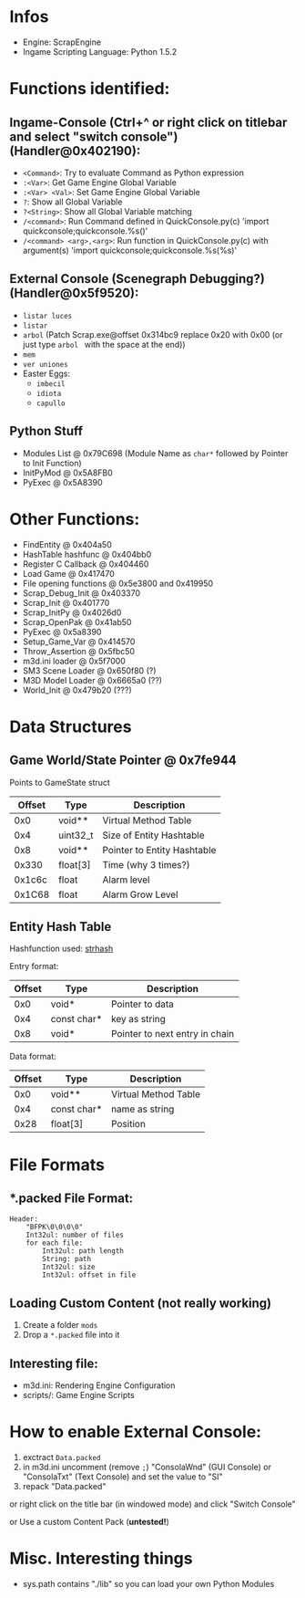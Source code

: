 # Infos
- Engine: ScrapEngine
- Ingame Scripting Language: Python 1.5.2

# Functions identified:

## Ingame-Console (Ctrl+\^ or right click on titlebar and select "switch console") (Handler@0x402190):
* `<Command>`: Try to evaluate Command as Python expression
* `:<Var>`: Get Game Engine Global Variable
* `:<Var> <Val>`: Set Game Engine Global Variable
* `?`: Show all Global Variable
* `?<String>`: Show all Global Variable matching <String>
* `/<command>`: Run Command defined in QuickConsole.py(c) 'import quickconsole;quickconsole.%s()'
* `/<command> <arg>,<arg>`: Run function in QuickConsole.py(c) with argument(s) 'import quickconsole;quickconsole.%s(%s)'

## External Console (Scenegraph Debugging?) (Handler@0x5f9520):
* `listar luces`
* `listar`
* `arbol` (Patch Scrap.exe@offset 0x314bc9 replace 0x20 with 0x00 (or just type `arbol ` with the space at the end))
* `mem`
* `ver uniones`
* Easter Eggs:
  * `imbecil`
  * `idiota`
  * `capullo`

## Python Stuff
- Modules List @ 0x79C698 (Module Name as `char*`  followed by Pointer to Init Function)
- InitPyMod @ 0x5A8FB0
- PyExec @ 0x5A8390

# Other Functions:

- FindEntity @ 0x404a50
- HashTable hashfunc @ 0x404bb0
- Register C Callback @ 0x404460
- Load Game @ 0x417470
- File opening functions @ 0x5e3800 and 0x419950
- Scrap_Debug_Init @ 0x403370
- Scrap_Init @ 0x401770
- Scrap_InitPy @ 0x4026d0
- Scrap_OpenPak @ 0x41ab50
- PyExec @ 0x5a8390
- Setup_Game_Var @ 0x414570
- Throw_Assertion @ 0x5fbc50
- m3d.ini loader @ 0x5f7000
- SM3 Scene Loader @ 0x650f80 (?)
- M3D Model Loader @ 0x6665a0 (??)
- World_Init @ 0x479b20 (???)

# Data Structures

## Game World/State Pointer @ 0x7fe944

Points to GameState struct

| Offset | Type     | Description                 |
| ------ | -------- | --------------------------- |
| 0x0    | void**   | Virtual Method Table        |
| 0x4    | uint32_t | Size of Entity Hashtable    |
| 0x8    | void**   | Pointer to Entity Hashtable |
| 0x330  | float[3] | Time (why 3 times?)         |
| 0x1c6c | float    | Alarm level                 |
| 0x1C68 | float    | Alarm Grow Level            |

## Entity Hash Table

Hashfunction used: [strhash](http://www.cs.ecu.edu/karl/3300/spr16/Notes/DataStructure/hashtable.html)

Entry format:

| Offset | Type        | Description                    |
| ------ | ----------- | ------------------------------ |
| 0x0    | void*       | Pointer to data                |
| 0x4    | const char* | key as string                  |
| 0x8    | void*       | Pointer to next entry in chain |

Data format:

| Offset | Type        | Description          |
| ------ | ----------- | -------------------- |
| 0x0    | void**      | Virtual Method Table |
| 0x4    | const char* | name as string       |
| 0x28   | float[3]    | Position             |

# File Formats

## *.packed File Format:
```
Header:
    "BFPK\0\0\0\0"
    Int32ul: number of files
    for each file:
        Int32ul: path length
        String: path
        Int32ul: size
        Int32ul: offset in file
```

## Loading Custom Content (not really working)
1. Create a folder `mods`
2. Drop a `*.packed` file into it

## Interesting file:
* m3d.ini: Rendering Engine Configuration
* scripts/: Game Engine Scripts


# How to enable External Console:
1. exctract `Data.packed`
2. in m3d.ini uncomment (remove `;`) "ConsolaWnd" (GUI Console) or "ConsolaTxt" (Text Console) and set the value to "SI"
3. repack "Data.packed"

or right click on the title bar (in windowed mode) and click "Switch Console"

or Use a custom Content Pack (**untested!**)

# Misc. Interesting things
- sys.path contains "./lib" so you can load your own Python Modules

